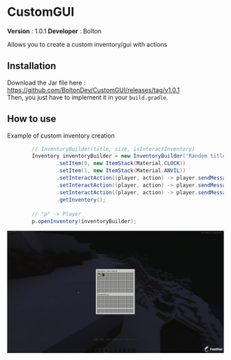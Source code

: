 # CustomGUI

**Version** : 1.0.1
**Developer** : Bolton

Allows you to create a custom inventory/gui with actions

## Installation

Download the Jar file here : https://github.com/BoltonDev/CustomGUI/releases/tag/v1.0.1 <br/>
Then, you just have to implement it in your `build.gradle`.

## How to use

Example of custom inventory creation

```Java
        // InventoryBuilder(title, size, isInteractInventory)
        Inventory inventoryBuilder = new InventoryBuilder("Random title here", 45, true)
                .setItem(0, new ItemStack(Material.CLOCK))
                .setItem(1, new ItemStack(Material.ANVIL))
                .setInteractAction((player, action) -> player.sendMessage("CLOCK Item"), 0)
                .setInteractAction((player, action) -> player.sendMessage("ANVIL Item"), 1)
                .setInteractAction((player, action) -> player.sendMessage("No item here"), 10)
                .getInventory();

        // "p" -> Player
        p.openInventory(inventoryBuilder);
```
![](https://github.com/BoltonDev/CustomGUI/blob/master/example-customgui.gif)
